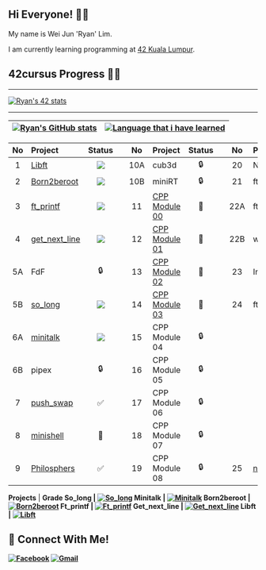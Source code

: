 ## Hi Everyone! 👋🏻

My name is Wei Jun 'Ryan' Lim.

I am currently learning programming at  [42 Kuala Lumpur](https://42kl.edu.my).

## 42cursus Progress 💪🏻

---

[![Ryan's 42 stats](https://badge42.vercel.app/api/v2/cl31j44h0007809mep6of7oak/stats?cursusId=21&coalitionId=180)](https://profile.intra.42.fr/users/welim)

---

| [![Ryan's GitHub stats](https://github-readme-stats.vercel.app/api?username=Ry4nnnn&count_private=true&show_icons=true&hide=issues&hide_border=true&theme=vue-dark)](https://github.com/Ry4nnnn?tab=repositories) | [![Language that i have learned](https://github-readme-stats.vercel.app/api/top-langs/?username=Ry4nnnn&layout=compact&hide_border=true&theme=vue-dark)](https://github.com/Ry4nnnn?tab=repositories) |
|:-:|:-:|

| No  | Project                                     | Status |   | No  | Project                                   | Status |   | No  | Project                        | Status |
| :-: | :------------------------------------------ | :----: | - | :-: | :---------------------------------------- | :----: | - | :-: | :----------------------------- | :----: |
| 1   | [Libft](../../../42_libft)                  | ![](https://badge42.vercel.app/api/v2/cl31j44h0007809mep6of7oak/project/2609986)     |   | 10A | cub3d                                      | 🔒     |   | 20  | NetPractice                    | 🔒      |
| 2   | [Born2beroot](../../../42_born2beroot)      | ![](https://badge42.vercel.app/api/v2/cl31j44h0007809mep6of7oak/project/2609986)     |   | 10B | miniRT                                     | 🔒     |   | 21  | ft_containers                  | 🔒      |
| 3   | [ft_printf](../../../42_ft_printf)          | ![](https://badge42.vercel.app/api/v2/cl31j44h0007809mep6of7oak/project/2609986)     |   | 11  | [CPP Module 00](../../../42_cpp_module_00) | 📝     |   | 22A | ft_irc                         | 🔒      |
| 4   | [get_next_line](../../../42_get_next_line)  | ![](https://badge42.vercel.app/api/v2/cl31j44h0007809mep6of7oak/project/2609986)     |   | 12  | [CPP Module 01](../../../42_cpp_module_01) | 📝     |   | 22B | webserv                        | 🔒      |
| 5A  | FdF                                         | 🔒     |   | 13  | [CPP Module 02](../../../42_cpp_module_02) | 📝     |   | 23  | Inception                      | 🔒      |
| 5B  | [so_long](../../../42_so_long)              | ![](https://badge42.vercel.app/api/v2/cl31j44h0007809mep6of7oak/project/2609986)     |   | 14  | [CPP Module 03](../../../42_cpp_module_03) | 📝     |   | 24  | ft_transcendence               | 🔒      |
| 6A  | [minitalk](../../../42_minitalk)            | ![](https://badge42.vercel.app/api/v2/cl31j44h0007809mep6of7oak/project/2609986)     |   | 15  | CPP Module 04                              | 🔒     |   |     |                                |         |
| 6B  | pipex                                       | 🔒     |   | 16  | CPP Module 05                              | 🔒     |   |     |                                |         |
| 7   | [push_swap](../../../42_push_swap)          | ✅     |   | 17  | CPP Module 06                              | 🔒     |   |     |                                |         |
| 8   | [minishell](../../../../bunyod16/minishell) | 📝     |   | 18  | CPP Module 07                              | 🔒     |   |     |                                |         |
| 9   | [Philosphers](../../../42_philosophers)     | ✅     |   | 19  | CPP Module 08                              | 🔒     |   | 25  | [netwhat](../../../42_netwhat) | ✅      |

<b>Projects</b> | <b>Grade<b>
<b>So_long</b> | [![So_long](https://badge42.vercel.app/api/v2/cl31j44h0007809mep6of7oak/project/2609986)](https://github.com/Ry4nnnn/so_long)
<b>Minitalk</b> | [![Minitalk](https://badge42.vercel.app/api/v2/cl31j44h0007809mep6of7oak/project/2609986)](https://github.com/Ry4nnnn/minitalk)
<b>Born2beroot</b> | [![Born2beroot](https://badge42.vercel.app/api/v2/cl31j44h0007809mep6of7oak/project/2588918)](https://github.com/Ry4nnnn/born2beroot)
<b>Ft_printf</b> | [![Ft_printf](https://badge42.vercel.app/api/v2/cl31j44h0007809mep6of7oak/project/2569549)](https://github.com/Ry4nnnn/ft_printf)
<b>Get_next_line</b> | [![Get_next_line](https://badge42.vercel.app/api/v2/cl31j44h0007809mep6of7oak/project/2565142)](https://github.com/Ry4nnnn/get_next_line)
<b>Libft</b> | [![Libft](https://badge42.vercel.app/api/v2/cl31j44h0007809mep6of7oak/project/2550472)](https://github.com/Ry4nnnn/libft)

## 📱 Connect With Me!
[![Facebook](https://img.shields.io/badge/-Facebook-3b5998?style=flat-square&logo=facebook&logoColor=white)](https://www.facebook.com/ryan.lim.42)
[![Gmail](https://img.shields.io/badge/-Gmail-d95040?style=flat-square&logo=gmail&logoColor=white)](mailto:weijunlimmm@gmail.com)